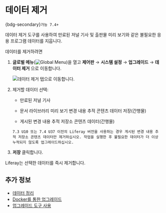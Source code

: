 # 데이터 제거

{bdg-secondary}`가능 7.4+`

데이터 제거 도구를 사용하여 만료된 저널 기사 및 출판물 미리 보기와 같은 불필요한 응용 프로그램 데이터를 지웁니다.

데이터를 제거하려면

1. **글로벌 메뉴**(![Global Menu](../../../images/icon-applications-menu.png))을 열고 **제어판** &rarr; **시스템 설정** &rarr; **업그레이드** &rarr; **데이터 제거** 으로 이동합니다.

   ![데이터 제거 탭으로 이동합니다.](./data-removal/images/01.png)

1. 제거할 데이터 선택:

   * 만료된 저널 기사

   * 문서 라이브러리 미리 보기 변경 내용 추적 콘텐츠 데이터 저장(간행물)

   * 게시된 변경 내용 추적 저장소 콘텐츠 데이터(간행물)

   ```{important}
   7.3 U10 또는 7.4 U37 이전의 Liferay 버전을 사용하는 경우 게시된 변경 내용 추적 저장소 콘텐츠 데이터만 제거하십시오. 작업을 실행한 후 불필요한 데이터가 더 이상 누적되지 않도록 업그레이드하십시오.
   ```

1. **저장** 클릭합니다.

Liferay는 선택한 데이터를 즉시 제거합니다.

## 추가 정보

* [데이터 정리](./data-cleanup.md)
* [Docker를 통한 업그레이드](../upgrade-basics/upgrading-via-docker.md)
* [업그레이드 도구 사용](../upgrade-basics/using-the-database-upgrade-tool.md)
